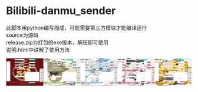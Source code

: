 # Bilibili-danmu_sender
此脚本用python编写而成，可能需要第三方模块才能编译运行<br>
source为源码<br>
release.zip为打包的exe版本，解压即可使用<br>
说明.html中讲解了使用方法

![image](themes.jpeg)
